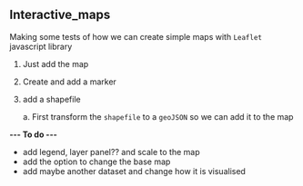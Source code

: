 ## Interactive_maps

Making some tests of how we can create simple maps with `Leaflet` javascript library

1. Just add the map
2. Create and add a marker
3. add a shapefile

    a. First transform the `shapefile` to a `geoJSON` so we can add it to the map
    
    
**--- To do ---**

- add legend, layer panel?? and scale to the map
- add the option to change the base map
- add maybe another dataset and change how it is visualised




